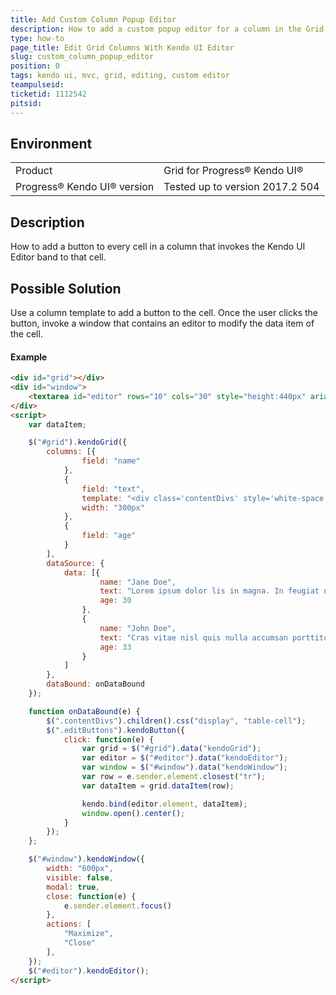 ```yaml
---
title: Add Custom Column Popup Editor
description: How to add a custom popup editor for a column in the Grid.
type: how-to
page_title: Edit Grid Columns With Kendo UI Editor
slug: custom_column_popup_editor
position: 0
tags: kendo ui, mvc, grid, editing, custom editor
teampulseid:
ticketid: 1112542
pitsid:
---
```


## Environment
<table>
 <tr>
  <td>Product</td>
  <td>Grid for Progress® Kendo UI®</td>
 </tr>
 <tr>
   <td>Progress® Kendo UI® version</td>
   <td>Tested up to version 2017.2 504</td>
  </tr>
</table>

## Description

How to add a button to every cell in a column that invokes the Kendo UI Editor band to that cell.

## Possible Solution

Use a column template to add a button to the cell. Once the user clicks the button, invoke a window that contains an editor to modify the data item of the cell.

#### Example

```html
<div id="grid"></div>
<div id="window">
    <textarea id="editor" rows="10" cols="30" style="height:440px" aria-label="editor" data-bind="value: text"></textarea>
</div>
<script>
    var dataItem;

    $("#grid").kendoGrid({
        columns: [{
                field: "name"
            },
            {
                field: "text",
                template: "<div class='contentDivs' style='white-space: nowrap; height: 25px; overflow: hidden; max-width:65%; float: left;'>#= text #</div><button class='editButtons' style='float:right'>Edit</button>",
                width: "300px"
            },
            {
                field: "age"
            }
        ],
        dataSource: {
            data: [{
                    name: "Jane Doe",
                    text: "Lorem ipsum dolor lis in magna. In feugiat non ipsum a laoreet. Nulla facilisi.",
                    age: 30
                },
                {
                    name: "John Doe",
                    text: "Cras vitae nisl quis nulla accumsan porttitor a eget quam. Vestibulum tempor eu felis ac pulvinar. Morbi viverra odio sit ame. Pellentesque felis est, condimentum et pellentesque vel, luctus eget libero. Morbi non placerat diam, quis tincidunt ante.",
                    age: 33
                }
            ]
        },
        dataBound: onDataBound
    });

    function onDataBound(e) {
        $(".contentDivs").children().css("display", "table-cell");
        $(".editButtons").kendoButton({
            click: function(e) {
                var grid = $("#grid").data("kendoGrid");
                var editor = $("#editor").data("kendoEditor");
                var window = $("#window").data("kendoWindow");
                var row = e.sender.element.closest("tr");
                var dataItem = grid.dataItem(row);

                kendo.bind(editor.element, dataItem);
                window.open().center();
            }
        });
    };

    $("#window").kendoWindow({
        width: "600px",
        visible: false,
        modal: true,
        close: function(e) {
            e.sender.element.focus()
        },
        actions: [
            "Maximize",
            "Close"
        ],
    });
    $("#editor").kendoEditor();
</script>
```